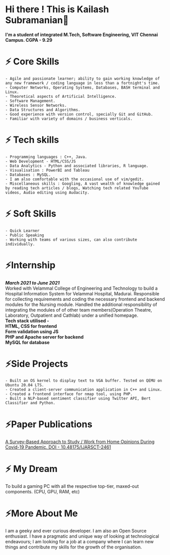 # Hi there ! This is Kailash Subramanian👋 
#### I'm a student of integrated M.Tech, Software Engineering, VIT Chennai Campus. CGPA - 9.29

# ⚡ Core Skills
    - Agile and passionate learner; ability to gain working knowledge of any new framework / coding language in less than a fortnight's time.
    - Computer Networks, Operating Systems, Databases, BASH terminal and Linux.
    - Theoretical aspects of Artificial Intelligence.
    - Software Management.
    - Wireless Sensor Networks.
    - Data Structures and Algorithms.
    - Good experience with version control, specially Git and GitHub.
    - Familiar with variety of domains / business verticals. 
    
# ⚡ Tech skills
    - Programming languages : C++, Java.
    - Web Development - HTML/CSS/JS
    - Data Analytics - Python and associated libraries, R language.
    - Visualisation : PowerBI and Tableau 
    - Databases : MySQL.
    - I am also comfortable with the occasional use of vim/gedit.
    - Miscellaneous skills : Googling, A vast wealth of knowledge gained by reading tech articles / blogs, Watching tech related YouTube videos, Audio editing using Audacity.

# ⚡ Soft Skills
    - Quick Learner
    - Public Speaking
    - Working with teams of various sizes, can also contribute individually.

# ⚡Internship

***March 2021 to June 2021*** <br> Worked with Velammal College of Engineering and Technology to build a Hospital Information System for Velammal Hospital, Madurai. Responsible for collecting requirements and coding the necessary frontend and backend modules for the Nursing module. Handled the additional responsibility of integrating the modules of of other team members(Operation Theatre, Laboratory, Outpatient and Cathlab) under a unified homepage. <br><b>Tech stack utilised - <br>HTML, CSS for frontend<br>Form validation using JS<br>PHP and Apache server for backend<br>MySQL for database</b>

# ⚡Side Projects
 
    - Built an OS kernel to display text to VGA buffer. Tested on QEMU on Ubuntu 20.04 LTS.
    - Created a client-server communication application in C++ and Linux.
    - Created a frontend interface for nmap tool, using PHP.
    - Built a NLP-based sentiment classifier using Twitter API, Bert Classifier and Python.
    

# ⚡Paper Publications

<a href="https://ijarsct.co.in/jani1.html">A Survey-Based Approach to Study / Work from Home Opinions During Covid-19 Pandemic. DOI - 10.48175/IJARSCT-2461 </a>

# ⚡ My Dream

To build a gaming PC with all the respective top-tier, maxed-out components. (CPU, GPU, RAM, etc)

# ⚡More About Me

I am a geeky and ever curious developer. I am also an Open Source enthusiast. I have a pragmatic and unique way of looking at technological endeavours;  I am looking for a job at a company where I can learn new things and contribute my skills for the growth of the organisation.
